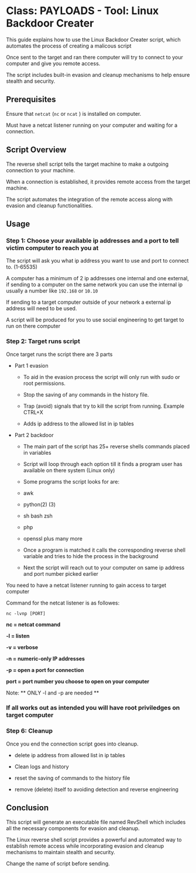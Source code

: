 # Class: PAYLOADS - Tool: Linux Backdoor Creater

This guide explains how to use the Linux Backdoor Creater script, which automates the process of creating a malicous script 

Once sent to the target and ran there computer will try to connect to your computer and give you remote access. 

The script includes built-in evasion and cleanup mechanisms to help ensure stealth and security.

## Prerequisites

Ensure that `netcat` (`nc` or `ncat` ) is installed on computer.

Must have a netcat listener running on your computer and waiting for a connection. 

## Script Overview

The reverse shell script tells the target machine to make a outgoing connection to your machine. 

When a connection is established, it provides remote access from the target machine. 

The script automates the integration of the remote access along with evasion and cleanup functionalities.

## Usage

### Step 1: Choose your available ip addresses and a port to tell victim computer to reach you at 

The script will ask you what ip address you want to use and port to connect to. (1-65535)

A computer has a minimum of 2 ip addresses one internal and one external, if sending to a computer on the same network you can use the internal ip usually a number like `192.168` or `10.10`

If sending to a target computer outside of your network a external ip address will need to be used. 

A script will be produced for you to use social engineering to get target to run on there computer

### Step 2: Target runs script

Once target runs the script there are 3 parts 

  - Part 1 evasion 
	
     - To aid in the evasion process the script will only run with sudo or root permissions.

     - Stop the saving of any commands in the history file.

     - Trap (avoid) signals that try to kill the script from running. Example  CTRL+X

     - Adds ip address to the allowed list in ip tables

  - Part 2 backdoor 

     - The main part of the script has 25+ reverse shells commands placed in variables

     - Script will loop through each option till it finds a program user has available on there system (Linux only)

     - Some programs the script looks for are:

     - awk
     - python(2) (3)
     - sh bash zsh
     - php
     - openssl plus many more

     - Once a program is matched it calls the corresponding reverse shell variable and tries to hide the process in the background

     - Next the script will reach out to your computer on same ip address and port number picked earlier 

You need to have a netcat listener running to gain access to target computer

Command for the netcat listener is as followes:

```
nc -lvnp [PORT]
```

**nc = netcat command**

**-l = listen**

**-v = verbose**

**-n = numeric-only IP addresses**

**-p = open a port for connection**

**port = port number you choose to open on your computer**

Note: ** ONLY -l and -p are needed ** 

### If all works out as intended you will have root priviledges on target computer

### Step 6: Cleanup

Once you end the connection script goes into cleanup.

  - delete ip address from allowed list in ip tables

  - Clean logs and history 

  - reset the saving of commands to the history file

  - remove (delete) itself to avoiding detection and reverse engineering

## Conclusion

This script will generate an executable file named RevShell which includes all the necessary components for evasion and cleanup.

The Linux reverse shell script provides a powerful and automated way to establish remote access while incorporating evasion and cleanup mechanisms to maintain stealth and security.

Change the name of script before sending.
